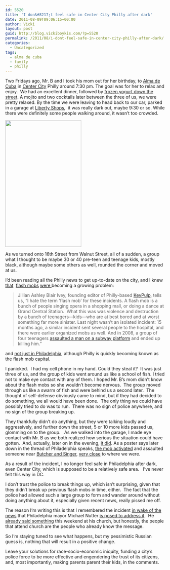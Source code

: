 ```yaml
---
id: 5520
title: 'I don&#8217;t feel safe in Center City Philly after dark'
date: 2011-08-09T09:06:15+00:00
author: Vicki
layout: post
guid: http://blog.vickiboykis.com/?p=5520
permalink: /2011/08/i-dont-feel-safe-in-center-city-philly-after-dark/
categories:
  - Uncategorized
tags:
  - alma de cuba
  - family
  - philly
---
```

Two Fridays ago, Mr. B and I took his mom out for her birthday, to <a href="http://www.almadecubarestaurant.com/" target="_blank">Alma de Cuba</a> in <a href="http://www.centercityphila.org/" target="_blank">Center City</a> Philly around 7:30 pm. The goal was for her to relax and enjoy.  We had an excellent dinner, followed by <a href="http://www.tfyogurt.com/" target="_blank">frozen yogurt down the street</a>. A mojito and two cocktails later between the three of us, we were pretty relaxed. By the time we were leaving to head back to our car, parked in a garage at <a href="http://www.shopsatliberty.com/" target="_blank">Liberty Shops</a>,  it was really dark out, maybe 9:30 or so. While there were definitely some people walking around, it wasn&#8217;t too crowded.

[<img class="aligncenter size-full wp-image-5525" title="IMAG0909" src="http://blog.vickiboykis.com/wp-content/uploads/2011/08/IMAG0909.jpg" alt="" width="240" height="400" />](http://blog.vickiboykis.com/wp-content/uploads/2011/08/IMAG0909.jpg)

As we turned onto 16th Street from Walnut Street, all of a sudden, a group what I thought to be maybe 30 or 40 pre-teen and teenage kids, mostly black, although maybe some others as well, rounded the corner and moved at us.

I&#8217;d been reading all the Philly news to get up-to-date on the city, and I knew <a href="http://www.ibtimes.com/articles/171638/20110629/philadelphia-flash-mob-2011.htm" target="_blank">that</a>  <a href="http://blogs.phillymag.com/the_philly_post/2011/06/27/fk-flash-mobs/" target="_blank">flash mobs</a> <a href="http://www.avclub.com/philadelphia/articles/av-club-editor-injured-in-flash-mob-attack-in-phil,58134/" target="_blank">were </a>becoming a growing problem:

> Jillian Ashley Blair Ivey, founding editor of Philly-based <a href="http://keypulp.com/" target="_blank">KeyPulp</a>, tells us, “I hate the term ‘flash mob’ for these incidents. A flash mob is a bunch of people singing opera in a shopping mall, or doing a dance at Grand Central Station.  What this was was violence and destruction by a bunch of teenagers—kids—who are at best bored and at worst something far more sinister. Last night wasn’t an isolated incident: 15 months ago, a similar incident sent several people to the hospital, and there were earlier organized mobs as well. And in 2008, a group of four teenagers <a href="http://abclocal.go.com/wpvi/story?section=news/local&id=6786372" target="_blank">assaulted a man on a subway platform</a> and ended up killing him.”

and <a href="http://online.wsj.com/article/SB10001424052702304778304576375661383528354.html?mod=WSJ_hp_MIDDLENexttoWhatsNewsThird" target="_blank">not just in Philadelphia</a>, although Philly is quickly becoming known as the flash mob capital.

I panicked.  I had my cell phone in my hand. Could they steal it?  It was just three of us, and the group of kids went around us like a school of fish. I tried not to make eye contact with any of them. I hoped Mr. B&#8217;s mom didn&#8217;t know about the flash mobs so she wouldn&#8217;t become nervous.  The group moved through us like a swarm of fish and were behind us a second later.  The thought of self-defense obviously came to mind, but if they had decided to do something, we all would have been done.  The only thing we could have possibly tried to do was to run.  There was no sign of police anywhere, and no sign of the group breaking up.

They thankfully didn&#8217;t do anything, but they were talking loudly and aggressively, and further down the street, 5 or 10 more kids passed us, glomming on to the group.   As we walked into the garage, I made eye contact with Mr. B as we both realized how serious the situation could have gotten.  And, actually, later on in the evening, <a href="http://www.philly.com/philly/blogs/heardinthehall/126529743.html" target="_blank">it did</a>. As a poster says later down in the thread of Philadelphia speaks, <a href="http://nabjconvention.org/2011/08/violent-flash-mobs-shed-light-on-community-issues-2/" target="_blank">the mob activated</a> and assaulted someone near <a href="http://www.philadelphiaspeaks.com/forum/center-city/23565-another-flash-mob.html" target="_blank">Butcher and Singer</a>, <a href="http://www.nbcphiladelphia.com/on-air/as-seen-on/Flash_Mob_Strikes_in_Philadelphia_Philadelphia-126464703.html" target="_blank">very close</a> to where we were.

As a result of the incident, I no longer feel safe in Philadelphia after dark, even Center City, which is supposed to be a relatively safe area.   I&#8217;ve never felt this way in DC.

I don&#8217;t trust the police to break things up, which isn&#8217;t surprising, given that they didn&#8217;t break up previous flash mobs in time, either.  The fact that the police had allowed such a large group to form and wander around without doing anything about it, especially given recent news, really pissed me off.

The reason I&#8217;m writing this is that I remembered the incident <a href="http://www.myfoxphilly.com/dpp/news/local_news/nutter-strongly-condemns-mob-attacks080711" target="_blank">in wake of the news</a> that Philadelphia mayor Michael Nutter <a href="http://blogs.phillymag.com/the_philly_post/2011/08/08/mayor-nutter-battles-philly-flash-mobs/" target="_blank">is posed to address it</a>.  He <a href="http://www.philly.com/philly/news/20110808_To_Preach_His_Own__From_the_pulpit__Nutter_throws_the_book_at_roving_mobs_of_black_teens.html?cmpid=125219969" target="_blank">already said something</a> this weekend at his church, but honestly, the people that attend church are the people who already know the message.

So I&#8217;m staying tuned to see what happens, but my pessimistic Russian guess is, nothing that will result in a positive change.

Leave your solutions for race-socio-economic iniquity, funding a city&#8217;s police force to be more effective and engendering the trust of its citizens, and, most importantly, making parents parent their kids, in the comments.

&nbsp;